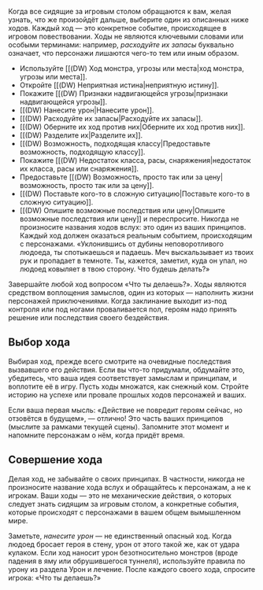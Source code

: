 Когда все сидящие за игровым столом обращаются к вам, желая узнать, что же произойдёт дальше, выберите один из описанных ниже ходов. Каждый ход — это конкретное событие, происходящее в игровом повествовании. Ходы не являются ключевыми словами или особыми терминами: например, *расходуйте их запасы* буквально означает, что персонажи лишаются чего-то тем или иным образом.
- Используйте [[(DW) Ход монстра, угрозы или места|ход монстра, угрозы или места]].
- Откройте [[(DW) Неприятная истина|неприятную истину]].
- Покажите [[(DW) Признаки надвигающейся угрозы|признаки надвигающейся угрозы]].
- [[(DW) Нанесите урон|Нанесите урон]].
- [[(DW) Расходуйте их запасы|Расходуйте их запасы]].
- [[(DW) Оберните их ход против них|Оберните их ход против них]].
- [[(DW) Разделите их|Разделите их]].
- [[(DW) Возможность, подходящая классу|Предоставьте возможность, подходящую классу]].
- Покажите [[(DW) Недостаток класса, расы, снаряжения|недостаток их класса, расы или снаряжения]].
- Предоставьте [[(DW) Возможность, просто так или за цену|возможность, просто так или за цену]].
- [[(DW) Поставьте кого-то в сложную ситуацию|Поставьте кого-то в сложную ситуацию]].
- [[(DW) Опишите возможные последствия или цену|Опишите возможные последствия или цену]] и переспросите.
Никогда не произносите названия ходов вслух: это один из ваших принципов. Каждый ход должен оказаться реальным событием, происходящим с персонажами. «Уклонившись от дубины неповоротливого людоеда, ты спотыкаешься и падаешь. Меч выскальзывает из твоих рук и пропадает в темноте. Ты, кажется, заметил, куда он упал, но людоед ковыляет в твою сторону. Что будешь делать?»

Завершайте любой ход вопросом «Что ты делаешь?». Ходы являются средством воплощения замыслов, один из которых — наполнить жизни персонажей приключениями. Когда заклинание выходит из-под контроля или под ногами проваливается пол, героям надо принять решение или последствия своего бездействия.

## Выбор хода
Выбирая ход, прежде всего смотрите на очевидные последствия вызвавшего его действия. Если вы что-то придумали, обдумайте это, убедитесь, что ваша идея соответствует замыслам и принципам, и воплотите её в игру. Пусть ходы множатся, как снежный ком. Стройте историю на успехе или провале прошлых ходов персонажей и ваших.

Если ваша первая мысль: «Действие не повредит героям сейчас, но отзовётся в будущем», — отлично! Это часть ваших принципов (мыслите за рамками текущей сцены). Запомните этот момент и напомните персонажам о нём, когда придёт время.

## Совершение хода
Делая ход, не забывайте о своих принципах. В частности, никогда не произносите название хода вслух и обращайтесь к персонажам, а не к игрокам. Ваши ходы — это не механические действия, о которых следует знать сидящим за игровым столом, а конкретные события, которые происходят с персонажами в вашем общем вымышленном мире.

Заметьте, *нанесите урон* — не единственный опасный ход. Когда людоед бросает героя в стену, урон от этого такой же, как от удара кулаком. Если ход наносит урон безотносительно монстров (вроде падения в яму или обрушившегося туннеля), используйте правила по урону из раздела Урон и лечение. После каждого своего хода, спросите игрока: «Что ты делаешь?»